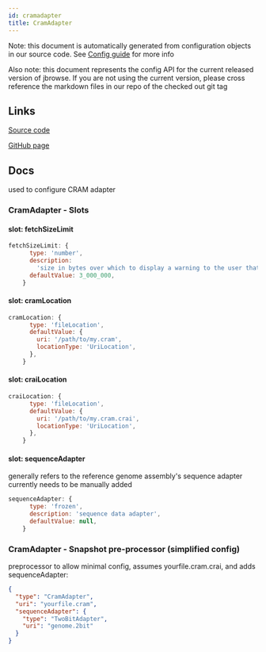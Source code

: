 ```yaml
---
id: cramadapter
title: CramAdapter
---
```


Note: this document is automatically generated from configuration objects in our
source code. See [Config guide](/docs/config_guide) for more info

Also note: this document represents the config API for the current released
version of jbrowse. If you are not using the current version, please cross
reference the markdown files in our repo of the checked out git tag

## Links

[Source code](https://github.com/GMOD/jbrowse-components/blob/main/plugins/alignments/src/CramAdapter/configSchema.ts)

[GitHub page](https://github.com/GMOD/jbrowse-components/tree/main/website/docs/config/CramAdapter.md)

## Docs

used to configure CRAM adapter

### CramAdapter - Slots

#### slot: fetchSizeLimit

```js
fetchSizeLimit: {
      type: 'number',
      description:
        'size in bytes over which to display a warning to the user that too much data will be fetched',
      defaultValue: 3_000_000,
    }
```

#### slot: cramLocation

```js
cramLocation: {
      type: 'fileLocation',
      defaultValue: {
        uri: '/path/to/my.cram',
        locationType: 'UriLocation',
      },
    }
```

#### slot: craiLocation

```js
craiLocation: {
      type: 'fileLocation',
      defaultValue: {
        uri: '/path/to/my.cram.crai',
        locationType: 'UriLocation',
      },
    }
```

#### slot: sequenceAdapter

generally refers to the reference genome assembly's sequence adapter currently
needs to be manually added

```js
sequenceAdapter: {
      type: 'frozen',
      description: 'sequence data adapter',
      defaultValue: null,
    }
```

### CramAdapter - Snapshot pre-processor (simplified config)

preprocessor to allow minimal config, assumes yourfile.cram.crai, and adds
sequenceAdapter:

```json
{
  "type": "CramAdapter",
  "uri": "yourfile.cram",
  "sequenceAdapter": {
    "type": "TwoBitAdapter",
    "uri": "genome.2bit"
  }
}
```
